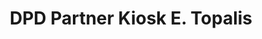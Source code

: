 ---
title: "DPD Partner Kiosk E. Topalis"
url: /duesseldorf/dpd-partner-kiosk-e-topalis/
shop: Kiosk
---